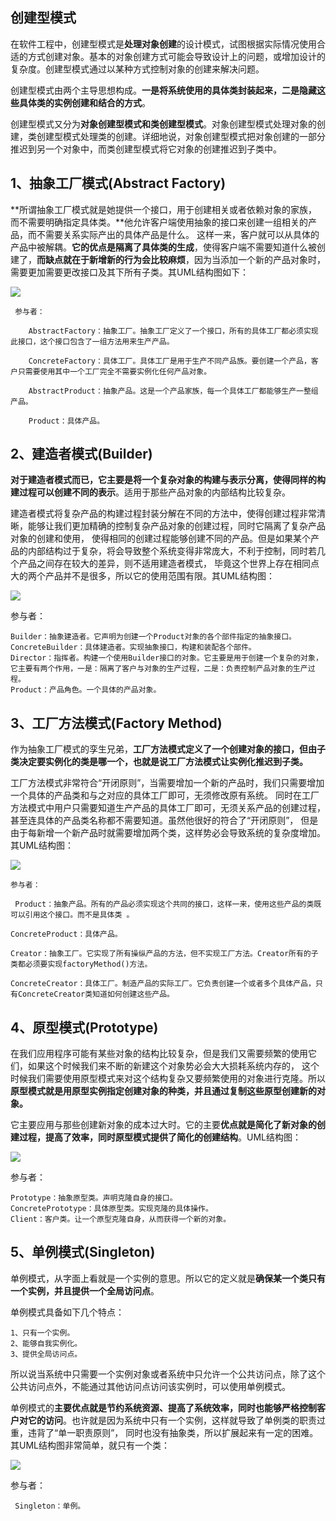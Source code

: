 ## 创建型模式
  在软件工程中，创建型模式是**处理对象创建**的设计模式，试图根据实际情况使用合适的方式创建对象。基本的对象创建方式可能会导致设计上的问题，或增加设计的复杂度。创建型模式通过以某种方式控制对象的创建来解决问题。

  创建型模式由两个主导思想构成。**一是将系统使用的具体类封装起来，二是隐藏这些具体类的实例创建和结合的方式**。

  创建型模式又分为**对象创建型模式和类创建型模式**。对象创建型模式处理对象的创建，类创建型模式处理类的创建。详细地说，对象创建型模式把对象创建的一部分推迟到另一个对象中，而类创建型模式将它对象的创建推迟到子类中。
  
## 1、抽象工厂模式(Abstract Factory)
   **所谓抽象工厂模式就是她提供一个接口，用于创建相关或者依赖对象的家族，而不需要明确指定具体类。**他允许客户端使用抽象的接口来创建一组相关的产品，而不需要关系实际产出的具体产品是什么。
   这样一来，客户就可以从具体的产品中被解耦。**它的优点是隔离了具体类的生成**，使得客户端不需要知道什么被创建了，**而缺点就在于新增新的行为会比较麻烦**，因为当添加一个新的产品对象时，
   需要更加需要更改接口及其下所有子类。其UML结构图如下：
   
   ![](https://images0.cnblogs.com/blog/381060/201310/08191340-e13eefcde4ee4e029ee5df41067866dd.png)
   
     参与者：
   
        AbstractFactory：抽象工厂。抽象工厂定义了一个接口，所有的具体工厂都必须实现此接口，这个接口包含了一组方法用来生产产品。

        ConcreteFactory：具体工厂。具体工厂是用于生产不同产品族。要创建一个产品，客户只需要使用其中一个工厂完全不需要实例化任何产品对象。

        AbstractProduct：抽象产品。这是一个产品家族，每一个具体工厂都能够生产一整组产品。

        Product：具体产品。
   
## 2、建造者模式(Builder)
   **对于建造者模式而已，它主要是将一个复杂对象的构建与表示分离，使得同样的构建过程可以创建不同的表示**。适用于那些产品对象的内部结构比较复杂。
   
   建造者模式将复杂产品的构建过程封装分解在不同的方法中，使得创建过程非常清晰，能够让我们更加精确的控制复杂产品对象的创建过程，同时它隔离了复杂产品对象的创建和使用，
   使得相同的创建过程能够创建不同的产品。但是如果某个产品的内部结构过于复杂，将会导致整个系统变得非常庞大，不利于控制，同时若几个产品之间存在较大的差异，则不适用建造者模式，
   毕竟这个世界上存在相同点大的两个产品并不是很多，所以它的使用范围有限。其UML结构图：
        
   ![](https://images0.cnblogs.com/blog/381060/201310/08191342-1fb6ec5ff4734e7baaa87bb950cd8385.jpg)
   
   参与者：
   
    Builder：抽象建造者。它声明为创建一个Product对象的各个部件指定的抽象接口。
    ConcreteBuilder：具体建造者。实现抽象接口，构建和装配各个部件。
    Director：指挥者。构建一个使用Builder接口的对象。它主要是用于创建一个复杂的对象，它主要有两个作用，一是：隔离了客户与对象的生产过程，二是：负责控制产品对象的生产过程。
    Product：产品角色。一个具体的产品对象。
   
## 3、工厂方法模式(Factory Method)
   作为抽象工厂模式的孪生兄弟，**工厂方法模式定义了一个创建对象的接口，但由子类决定要实例化的类是哪一个，也就是说工厂方法模式让实例化推迟到子类。**
   
   工厂方法模式非常符合“开闭原则”，当需要增加一个新的产品时，我们只需要增加一个具体的产品类和与之对应的具体工厂即可，无须修改原有系统。
   同时在工厂方法模式中用户只需要知道生产产品的具体工厂即可，无须关系产品的创建过程，甚至连具体的产品类名称都不需要知道。虽然他很好的符合了“开闭原则”，
   但是由于每新增一个新产品时就需要增加两个类，这样势必会导致系统的复杂度增加。其UML结构图：
   
   ![](https://images0.cnblogs.com/blog/381060/201310/08191345-b284145d01324a29a331abbe0285df33.png)
   
    参与者：
   
     Product：抽象产品。所有的产品必须实现这个共同的接口，这样一来，使用这些产品的类既可以引用这个接口。而不是具体类 。

    ConcreteProduct：具体产品。

    Creator：抽象工厂。它实现了所有操纵产品的方法，但不实现工厂方法。Creator所有的子类都必须要实现factoryMethod()方法。

    ConcreteCreator：具体工厂。制造产品的实际工厂。它负责创建一个或者多个具体产品，只有ConcreteCreator类知道如何创建这些产品。
    
## 4、原型模式(Prototype)
  在我们应用程序可能有某些对象的结构比较复杂，但是我们又需要频繁的使用它们，如果这个时候我们来不断的新建这个对象势必会大大损耗系统内存的，
  这个时候我们需要使用原型模式来对这个结构复杂又要频繁使用的对象进行克隆。所以**原型模式就是用原型实例指定创建对象的种类，并且通过复制这些原型创建新的对象。**
  
  它主要应用与那些创建新对象的成本过大时。它的主要**优点就是简化了新对象的创建过程，提高了效率，同时原型模式提供了简化的创建结构**。UML结构图：
  
  ![](https://images0.cnblogs.com/blog/381060/201310/08191348-8b491c9385b74afdb614f75f1cced48d.png)
  
   参与者：
  
    Prototype：抽象原型类。声明克隆自身的接口。
    ConcretePrototype：具体原型类。实现克隆的具体操作。
    Client：客户类。让一个原型克隆自身，从而获得一个新的对象。
    
    
## 5、单例模式(Singleton)
  单例模式，从字面上看就是一个实例的意思。所以它的定义就是**确保某一个类只有一个实例，并且提供一个全局访问点**。
  
  单例模式具备如下几个特点：

    1、只有一个实例。
    2、能够自我实例化。
    3、提供全局访问点。

  所以说当系统中只需要一个实例对象或者系统中只允许一个公共访问点，除了这个公共访问点外，不能通过其他访问点访问该实例时，可以使用单例模式。

  单例模式的**主要优点就是节约系统资源、提高了系统效率，同时也能够严格控制客户对它的访问**。也许就是因为系统中只有一个实例，这样就导致了单例类的职责过重，违背了“单一职责原则”，
  同时也没有抽象类，所以扩展起来有一定的困难。其UML结构图非常简单，就只有一个类：
  
  ![](https://images0.cnblogs.com/blog/381060/201310/08191350-7ffc1abdcf934de1abd3f7dcc683d992.png)
  
   参与者：
  
     Singleton：单例。
           
   
         
   
